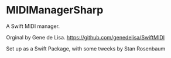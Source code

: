 # MIDIManagerSharp

A Swift MIDI manager.

Orginal by Gene de Lisa.
https://github.com/genedelisa/SwiftMIDI

Set up as a Swift Package, with some tweeks by Stan Rosenbaum
